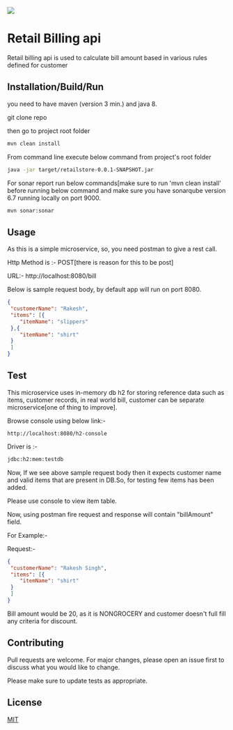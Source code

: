 ![](https://img.shields.io/appveyor/ci/gruntjs/grunt.svg)

# Retail Billing api

Retail billing api is used to calculate bill amount based in various rules defined for customer

## Installation/Build/Run

you need to have maven (version 3 min.) and java 8.

git clone repo

then go to project root folder

```bash
mvn clean install
```
From command line execute below command from project's root folder

```bash
java -jar target/retailstore-0.0.1-SNAPSHOT.jar
```

For sonar report run below commands[make sure to run 'mvn clean install' before running below command and make sure you have sonarqube version 6.7 running locally on port 9000.

```bash
mvn sonar:sonar
```

## Usage

As this is a simple microservice, so, you need postman to give a rest call.

Http Method is :- POST[there is reason for this to be post]

URL:- http://localhost:8080/bill

Below is sample request body, by default app will run on port 8080.


```json
{
 "customerName": "Rakesh",
 "items": [{
 	"itemName": "slippers"
 },{
 	"itemName": "shirt"
 }
 ]
}
```
## Test


This microservice uses in-memory db h2 for storing reference data such as items, customer records, in real world bill, customer can be separate microservice[one of thing to improve].

Browse console using below link:-

```link
http://localhost:8080/h2-console
```
Driver is :-

```bash
jdbc:h2:mem:testdb
```
Now, If we see above sample request body then it expects customer name and valid items that are present in DB.So, for testing few items has been added. 

Please use console to view item table.

Now, using postman fire request and response will contain "billAmount" field.

For Example:-

Request:-
```json
{
 "customerName": "Rakesh Singh",
 "items": [{
 	"itemName": "shirt"
 }
 ]
}
```
Bill amount would be 20, as it is NONGROCERY and customer doesn't full fill any criteria for discount.

## Contributing
Pull requests are welcome. For major changes, please open an issue first to discuss what you would like to change.

Please make sure to update tests as appropriate.

## License
[MIT](https://choosealicense.com/licenses/mit/)